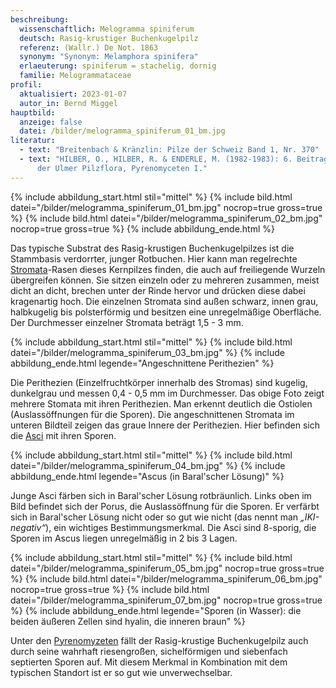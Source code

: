 ```yaml
---
beschreibung:
  wissenschaftlich: Melogramma spiniferum
  deutsch: Rasig-krustiger Buchenkugelpilz
  referenz: (Wallr.) De Not. 1863
  synonym: "Synonym: Melamphora spinifera"
  erlaeuterung: spiniferum = stachelig, dornig
  familie: Melogrammataceae
profil:
  aktualisiert: 2023-01-07
  autor_in: Bernd Miggel
hauptbild:
  anzeige: false
  datei: /bilder/melogramma_spiniferum_01_bm.jpg
literatur:
  - text: "Breitenbach & Kränzlin: Pilze der Schweiz Band 1, Nr. 370"
  - text: "HILBER, O., HILBER, R. & ENDERLE, M. (1982-1983): 6. Beitrag zur Kenntnis
      der Ulmer Pilzflora, Pyrenomyceten I."
---
```

{% include abbildung_start.html stil="mittel" %}
{% include bild.html datei="/bilder/melogramma_spiniferum_01_bm.jpg" nocrop=true gross=true %}
{% include bild.html datei="/bilder/melogramma_spiniferum_02_bm.jpg" nocrop=true gross=true %}
{% include abbildung_ende.html %}

Das typische Substrat des Rasig-krustigen Buchenkugelpilzes ist die Stammbasis verdorrter, junger Rotbuchen. Hier kann man regelrechte [Stromata](Stroma "Glossar")-Rasen dieses Kernpilzes finden, die auch auf freiliegende Wurzeln übergreifen können. Sie sitzen einzeln oder zu mehreren zusammen, meist dicht an dicht, brechen unter der Rinde hervor und drücken diese dabei kragenartig hoch. Die einzelnen Stromata sind außen schwarz, innen grau, halbkugelig bis polsterförmig und besitzen eine unregelmäßige Oberfläche. Der Durchmesser einzelner Stromata beträgt 1,5 - 3 mm.

{% include abbildung_start.html stil="mittel" %}
{% include bild.html datei="/bilder/melogramma_spiniferum_03_bm.jpg" %}
{% include abbildung_ende.html legende="Angeschnittene Perithezien" %}

Die Perithezien (Einzelfruchtkörper innerhalb des Stromas) sind kugelig, dunkelgrau und messen 0,4 - 0,5 mm im Durchmesser. Das obige Foto zeigt mehrere Stomata mit ihren Perithezien. Man erkennt deutlich die Ostiolen (Auslassöffnungen für die Sporen). Die angeschnittenen Stromata im unteren Bildteil  zeigen das graue Innere der Perithezien. Hier befinden sich die [Asci](Asci "Glossar") mit ihren Sporen.

{% include abbildung_start.html stil="mittel" %}
{% include bild.html datei="/bilder/melogramma_spiniferum_04_bm.jpg" %}
{% include abbildung_ende.html legende="Ascus (in Baral'scher Lösung)" %}

Junge Asci färben sich in Baral'scher Lösung rotbräunlich. Links oben im Bild befindet sich der Porus, die Auslassöffnung für die Sporen. Er verfärbt sich in Baral'scher Lösung nicht oder so gut wie nicht (das nennt man *„IKI-negativ“*), ein wichtiges Bestimmungsmerkmal. Die Asci sind 8-sporig, die Sporen im Ascus liegen unregelmäßig in 2 bis 3 Lagen.

{% include abbildung_start.html stil="mittel" %}
{% include bild.html datei="/bilder/melogramma_spiniferum_05_bm.jpg" nocrop=true gross=true %}
{% include bild.html datei="/bilder/melogramma_spiniferum_06_bm.jpg" nocrop=true gross=true %}
{% include bild.html datei="/bilder/melogramma_spiniferum_07_bm.jpg" nocrop=true gross=true %}
{% include abbildung_ende.html legende="Sporen (in Wasser): die beiden äußeren Zellen sind hyalin, die inneren braun" %}

Unter den [Pyrenomyzeten](Pyrenomyzeten "Glossar") fällt der Rasig-krustige Buchenkugelpilz auch durch seine wahrhaft riesengroßen, sichelförmigen und siebenfach septierten Sporen auf. Mit diesem Merkmal in Kombination mit dem typischen Standort ist er so gut wie unverwechselbar.